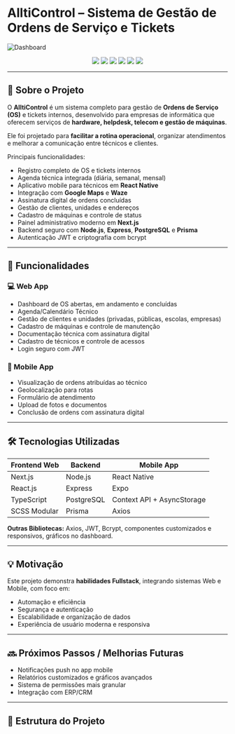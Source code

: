 # AlltiControl – Sistema de Gestão de Ordens de Serviço e Tickets

![Dashboard](./766f0928-ff0d-4ebc-b4d3-08018d40e367.PNG)

<p align="center">
  <a href="https://reactjs.org/"><img src="https://img.shields.io/badge/React-61DAFB?style=for-the-badge&logo=react&logoColor=white" /></a>
  <a href="https://nextjs.org/"><img src="https://img.shields.io/badge/Next.js-000000?style=for-the-badge&logo=nextdotjs&logoColor=white" /></a>
  <a href="https://www.typescriptlang.org/"><img src="https://img.shields.io/badge/TypeScript-3178C6?style=for-the-badge&logo=typescript&logoColor=white" /></a>
  <a href="https://nodejs.org/"><img src="https://img.shields.io/badge/Node.js-339933?style=for-the-badge&logo=nodedotjs&logoColor=white" /></a>
  <a href="https://www.postgresql.org/"><img src="https://img.shields.io/badge/PostgreSQL-336791?style=for-the-badge&logo=postgresql&logoColor=white" /></a>
  <a href="https://reactnative.dev/"><img src="https://img.shields.io/badge/React_Native-61DAFB?style=for-the-badge&logo=react&logoColor=white" /></a>
</p>

---

## 🚀 Sobre o Projeto

O **AlltiControl** é um sistema completo para gestão de **Ordens de Serviço (OS)** e tickets internos, desenvolvido para empresas de informática que oferecem serviços de **hardware, helpdesk, telecom e gestão de máquinas**.  

Ele foi projetado para **facilitar a rotina operacional**, organizar atendimentos e melhorar a comunicação entre técnicos e clientes.  

Principais funcionalidades:  
- Registro completo de OS e tickets internos  
- Agenda técnica integrada (diária, semanal, mensal)  
- Aplicativo mobile para técnicos em **React Native**  
- Integração com **Google Maps** e **Waze**  
- Assinatura digital de ordens concluídas  
- Gestão de clientes, unidades e endereços  
- Cadastro de máquinas e controle de status  
- Painel administrativo moderno em **Next.js**  
- Backend seguro com **Node.js**, **Express**, **PostgreSQL** e **Prisma**  
- Autenticação JWT e criptografia com bcrypt  

---

## 📌 Funcionalidades

### 💻 Web App
- Dashboard de OS abertas, em andamento e concluídas  
- Agenda/Calendário Técnico  
- Gestão de clientes e unidades (privadas, públicas, escolas, empresas)  
- Cadastro de máquinas e controle de manutenção  
- Documentação técnica com assinatura digital  
- Cadastro de técnicos e controle de acessos  
- Login seguro com JWT  

### 📱 Mobile App
- Visualização de ordens atribuídas ao técnico  
- Geolocalização para rotas  
- Formulário de atendimento  
- Upload de fotos e documentos  
- Conclusão de ordens com assinatura digital  

---

## 🛠 Tecnologias Utilizadas

| Frontend Web | Backend | Mobile App |
|--------------|---------|------------|
| Next.js | Node.js | React Native |
| React.js | Express | Expo |
| TypeScript | PostgreSQL | Context API + AsyncStorage |
| SCSS Modular | Prisma | Axios |

**Outras Bibliotecas:** Axios, JWT, Bcrypt, componentes customizados e responsivos, gráficos no dashboard.  

---

## 💡 Motivação

Este projeto demonstra **habilidades Fullstack**, integrando sistemas Web e Mobile, com foco em:  
- Automação e eficiência  
- Segurança e autenticação  
- Escalabilidade e organização de dados  
- Experiência de usuário moderna e responsiva  

---

## 🔜 Próximos Passos / Melhorias Futuras
- Notificações push no app mobile  
- Relatórios customizados e gráficos avançados  
- Sistema de permissões mais granular  
- Integração com ERP/CRM  

---

## 📁 Estrutura do Projeto

